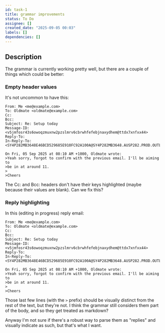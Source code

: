 ```yaml
---
id: task-1
title: grammar improvements
status: To Do
assignee: []
created_date: "2025-09-05 00:03"
labels: []
dependencies: []
---
```


## Description

The grammar is currently working pretty well, but there are a couple of things
which could be better:

### Empty header values

It's not uncommon to have this:

```
From: Me <me@example.com>
To: Oldmate <oldmate@example.com>
Cc:
Bcc:
Subject: Re: Setup today
Message-ID: <v5jmfosr43s6owoqzmuxnw2pzslmrv6cbrwhfefebjnaxydhem@ttdx7xnfxx44>
Reply-To:
In-Reply-To: <SY4P282MB3648E46BCD529685E910FC92A100A@SY4P282MB3648.AUSP282.PROD.OUTLOOK.COM>

On Fri, 05 Sep 2025 at 08:10 AM +1000, Oldmate wrote:
>Yeah sorry, forgot to confirm with the previous email. I'll be aiming to
>be in at around 11.
>
>Cheers
```

The Cc: and Bcc: headers don't have their keys highlighted (maybe because their
values are blank). Can we fix this?

### Reply highlighting

In this (editing in progress) reply email:

```
From: Me <me@example.com>
To: Oldmate <oldmate@example.com>
Cc:
Bcc:
Subject: Re: Setup today
Message-ID: <v5jmfosr43s6owoqzmuxnw2pzslmrv6cbrwhfefebjnaxydhem@ttdx7xnfxx44>
Reply-To:
In-Reply-To: <SY4P282MB3648E46BCD529685E910FC92A100A@SY4P282MB3648.AUSP282.PROD.OUTLOOK.COM>

On Fri, 05 Sep 2025 at 08:10 AM +1000, Oldmate wrote:
>Yeah sorry, forgot to confirm with the previous email. I'll be aiming to
>be in at around 11.
>
>Cheers
```

Those last few lines (with the `>` prefix) should be visually distinct from the
rest of the text, but they're not. I think the grammar still considers them part
of the body, and so they get treated as markdown?

Anyway I'm not sure if there's a robust way to parse them as "replies" and
visually indicate as such, but that's what I want.
